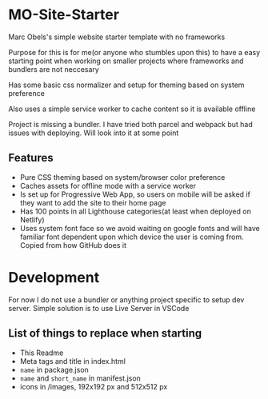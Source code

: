 # MO-Site-Starter

Marc Obels's simple website starter template with no frameworks

Purpose for this is for me(or anyone who stumbles upon this) to have a easy starting point when working on smaller projects where frameworks and bundlers are not neccesary

Has some basic css normalizer and setup for theming based on system preference

Also uses a simple service worker to cache content so it is available offline

Project is missing a bundler. I have tried both parcel and webpack but had issues with deploying. Will look into it at some point

## Features

- Pure CSS theming based on system/browser color preference
- Caches assets for offline mode with a service worker
- Is set up for Progressive Web App, so users on mobile will be asked if they want to add the site to their home page
- Has 100 points in all Lighthouse categories(at least when deployed on Netlify)
- Uses system font face so we avoid waiting on google fonts and will have familiar font dependent upon which device the user is coming from. Copied from how GitHub does it

# Development

For now I do not use a bundler or anything project specific to setup dev server.
Simple solution is to use Live Server in VSCode

## List of things to replace when starting

- This Readme
- Meta tags and title in index.html
- `name` in package.json
- `name` and `short_name` in manifest.json
- icons in /images, 192x192 px and 512x512 px
